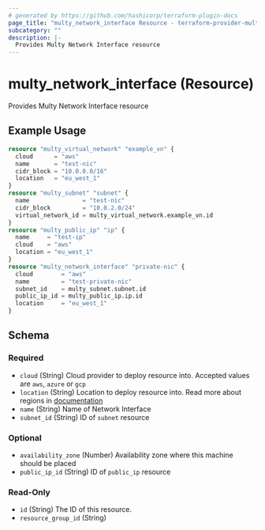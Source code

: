 ```yaml
---
# generated by https://github.com/hashicorp/terraform-plugin-docs
page_title: "multy_network_interface Resource - terraform-provider-multy"
subcategory: ""
description: |-
  Provides Multy Network Interface resource
---
```


# multy_network_interface (Resource)

Provides Multy Network Interface resource

## Example Usage

```terraform
resource "multy_virtual_network" "example_vn" {
  cloud      = "aws"
  name       = "test-nic"
  cidr_block = "10.0.0.0/16"
  location   = "eu_west_1"
}
resource "multy_subnet" "subnet" {
  name               = "test-nic"
  cidr_block         = "10.0.2.0/24"
  virtual_network_id = multy_virtual_network.example_vn.id
}
resource "multy_public_ip" "ip" {
  name     = "test-ip"
  cloud    = "aws"
  location = "eu_west_1"
}
resource "multy_network_interface" "private-nic" {
  cloud        = "aws"
  name         = "test-private-nic"
  subnet_id    = multy_subnet.subnet.id
  public_ip_id = multy_public_ip.ip.id
  location     = "eu_west_1"
}
```

<!-- schema generated by tfplugindocs -->
## Schema

### Required

- `cloud` (String) Cloud provider to deploy resource into. Accepted values are `aws`, `azure` or `gcp`
- `location` (String) Location to deploy resource into. Read more about regions in [documentation](https://docs.multy.dev/regions)
- `name` (String) Name of Network Interface
- `subnet_id` (String) ID of `subnet` resource

### Optional

- `availability_zone` (Number) Availability zone where this machine should be placed
- `public_ip_id` (String) ID of `public_ip` resource

### Read-Only

- `id` (String) The ID of this resource.
- `resource_group_id` (String)



